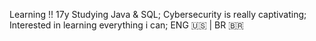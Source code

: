 Learning !!
17y
Studying Java & SQL;
Cybersecurity is really captivating;
Interested in learning everything i can;
ENG :us: | BR :brazil:

